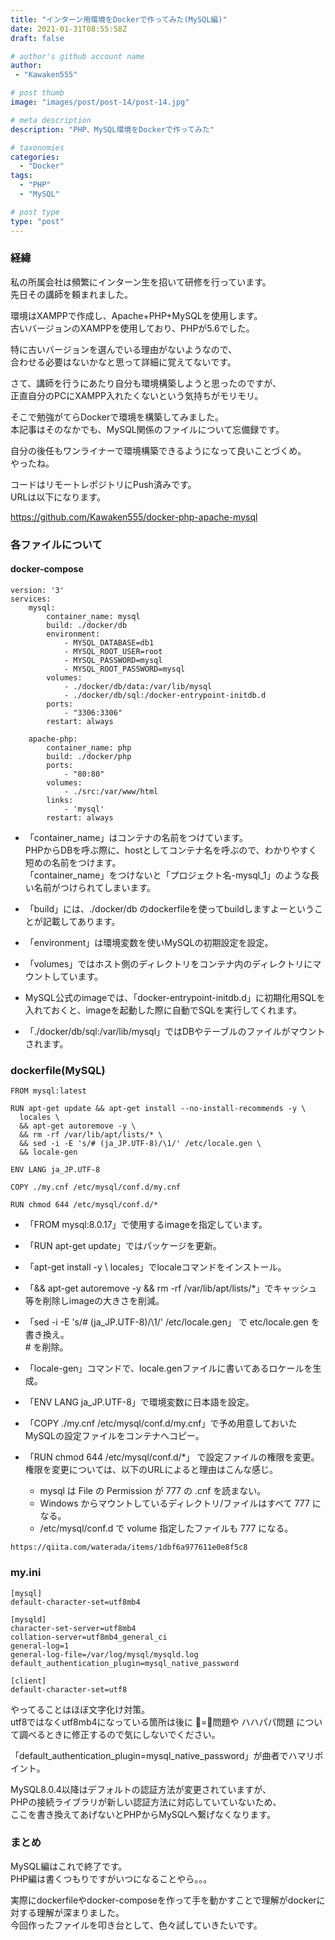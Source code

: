```yaml
---
title: "インターン用環境をDockerで作ってみた(MySQL編)"
date: 2021-01-31T08:55:58Z
draft: false

# author's github account name
author:
 - "Kawaken555"

# post thumb
image: "images/post/post-14/post-14.jpg"

# meta description
description: "PHP、MySQL環境をDockerで作ってみた"

# taxonomies
categories: 
  - "Docker"
tags:
  - "PHP"
  - "MySQL"

# post type
type: "post"
---
```




### 経緯

私の所属会社は頻繁にインターン生を招いて研修を行っています。  
先日その講師を頼まれました。  

環境はXAMPPで作成し、Apache+PHP+MySQLを使用します。  
古いバージョンのXAMPPを使用しており、PHPが5.6でした。  

特に古いバージョンを選んでいる理由がないようなので、  
合わせる必要はないかなと思って詳細に覚えてないです。  



  
さて、講師を行うにあたり自分も環境構築しようと思ったのですが、  
正直自分のPCにXAMPP入れたくないという気持ちがモリモリ。   

そこで勉強がてらDockerで環境を構築してみました。  
本記事はそのなかでも、MySQL関係のファイルについて忘備録です。  

自分の後任もワンライナーで環境構築できるようになって良いことづくめ。   
やったね。  

コードはリモートレポジトリにPush済みです。    
URLは以下になります。   


https://github.com/Kawaken555/docker-php-apache-mysql


### 各ファイルについて  


#### docker-compose

```
version: '3'
services:
    mysql:
        container_name: mysql
        build: ./docker/db
        environment:
            - MYSQL_DATABASE=db1
            - MYSQL_ROOT_USER=root
            - MYSQL_PASSWORD=mysql           
            - MYSQL_ROOT_PASSWORD=mysql
        volumes:
            - ./docker/db/data:/var/lib/mysql
            - ./docker/db/sql:/docker-entrypoint-initdb.d
        ports:
            - "3306:3306"
        restart: always

    apache-php:
        container_name: php
        build: ./docker/php
        ports:
            - "80:80"
        volumes:
            - ./src:/var/www/html
        links:
            - 'mysql'
        restart: always
```

* 「container_name」はコンテナの名前をつけています。   
PHPからDBを呼ぶ際に、hostとしてコンテナ名を呼ぶので、わかりやすく短めの名前をつけます。  
「container_name」をつけないと「プロジェクト名-mysql_1」のような長い名前がつけられてしまいます。  

* 「build」には、./docker/db のdockerfileを使ってbuildしますよーということが記載してあります。  

* 「environment」は環境変数を使いMySQLの初期設定を設定。  

* 「volumes」ではホスト側のディレクトリをコンテナ内のディレクトリにマウントしています。  


* MySQL公式のimageでは、「docker-entrypoint-initdb.d」に初期化用SQLを入れておくと、imageを起動した際に自動でSQLを実行してくれます。  

* 「./docker/db/sql:/var/lib/mysql」ではDBやテーブルのファイルがマウントされます。  


### dockerfile(MySQL)

```
FROM mysql:latest

RUN apt-get update && apt-get install --no-install-recommends -y \
  locales \
  && apt-get autoremove -y \
  && rm -rf /var/lib/apt/lists/* \
  && sed -i -E 's/# (ja_JP.UTF-8)/\1/' /etc/locale.gen \
  && locale-gen 

ENV LANG ja_JP.UTF-8

COPY ./my.cnf /etc/mysql/conf.d/my.cnf

RUN chmod 644 /etc/mysql/conf.d/*

```

* 「FROM mysql:8.0.17」で使用するimageを指定しています。  

* 「RUN apt-get update」ではパッケージを更新。  

* 「apt-get install -y \ locales」でlocaleコマンドをインストール。  

* 「&& apt-get autoremove -y \&& rm -rf /var/lib/apt/lists/*」でキャッシュ等を削除しimageの大きさを削減。  

* 「sed -i -E 's/# (ja_JP.UTF-8)/\1/' /etc/locale.gen」 で etc/locale.gen を書き換え。  
\# を削除。    

* 「locale-gen」コマンドで、locale.genファイルに書いてあるロケールを生成。  


* 「ENV LANG ja_JP.UTF-8」で環境変数に日本語を設定。  

* 「COPY ./my.cnf /etc/mysql/conf.d/my.cnf」で予め用意しておいたMySQLの設定ファイルをコンテナへコピー。   


* 「RUN chmod 644 /etc/mysql/conf.d/*」 で設定ファイルの権限を変更。  
権限を変更については、以下のURLによると理由はこんな感じ。  
    * mysql は File の Permission が 777 の .cnf を読まない。  
    * Windows からマウントしているディレクトリ/ファイルはすべて 777 になる。  
    * /etc/mysql/conf.d で volume 指定したファイルも 777 になる。  

```
https://qiita.com/waterada/items/1dbf6a977611e0e8f5c8
```



### my.ini

```
[mysql]
default-character-set=utf8mb4

[mysqld]
character-set-server=utf8mb4
collation-server=utf8mb4_general_ci
general-log=1
general-log-file=/var/log/mysql/mysqld.log
default_authentication_plugin=mysql_native_password

[client]
default-character-set=utf8
```

やってることはほぼ文字化け対策。  
utf8ではなくutf8mb4になっている箇所は後に 🍺=🍣問題や ハハパパ問題 について調べるときに修正するので気にしないでください。  

「default_authentication_plugin=mysql_native_password」が曲者でハマリポイント。  

MySQL8.0.4以降はデフォルトの認証方法が変更されていますが、  
PHPの接続ライブラリが新しい認証方法に対応していていないため、  
ここを書き換えてあげないとPHPからMySQLへ繋げなくなります。  


### まとめ

MySQL編はこれで終了です。  
PHP編は書くつもりですがいつになることやら。。。   

実際にdockerfileやdocker-composeを作って手を動かすことで理解がdockerに対する理解が深まりました。  
今回作ったファイルを叩き台として、色々試していきたいです。   

